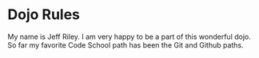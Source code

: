 Dojo Rules
==========

My name is Jeff Riley.  I am very happy to be a part of this wonderful dojo.  So far my favorite Code School path has been the Git and Github paths.

